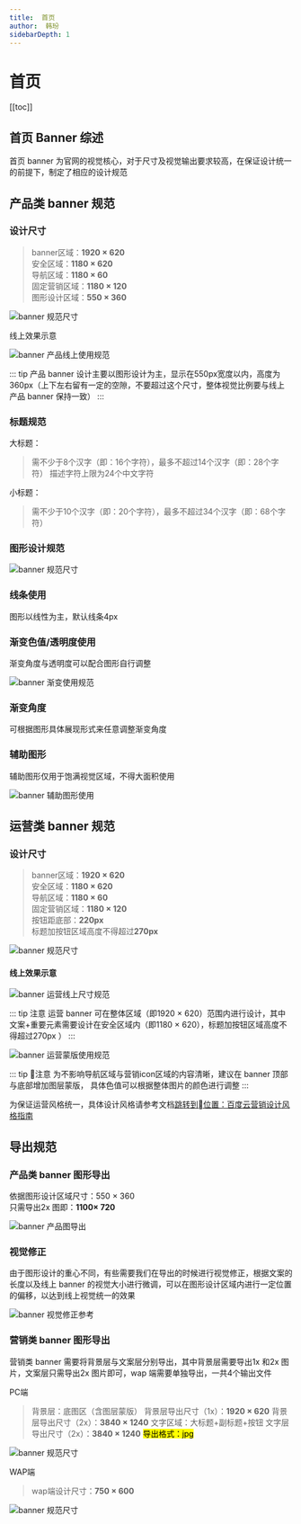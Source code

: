 ```yaml
---
title:  首页
author:  韩玢
sidebarDepth: 1
---
```

# 首页


[[toc]]


## 首页 Banner 综述


首页 banner 为官网的视觉核心，对于尺寸及视觉输出要求较高，在保证设计统一的前提下，制定了相应的设计规范



## 产品类 banner 规范


### 设计尺寸

>banner区域：**1920 × 620**</br>
安全区域：**1180 × 620**</br>
导航区域：**1180 × 60**</br>
固定营销区域：**1180 × 120**</br>
图形设计区域：**550 × 360**

![banner 规范尺寸](http://baiduyun-guideline.bj.bcebos.com/portal%2Fhomebanner%2F%E8%AE%BE%E8%AE%A1%E5%8C%BA%E5%9F%9F.png)

线上效果示意

![banner 产品线上使用规范](http://baiduyun-guideline.bj.bcebos.com/portal%2Fhomebanner%2F%E4%BA%A7%E5%93%81%E7%BA%BF%E4%B8%8A%E4%BD%BF%E7%94%A8%E8%A7%84%E8%8C%83.png)

::: tip 
产品 banner 设计主要以图形设计为主，显示在550px宽度以内，高度为360px（上下左右留有一定的空隙，不要超过这个尺寸，整体视觉比例要与线上产品 banner 保持一致）
:::



### 标题规范


大标题：</br>
>需不少于8个汉字（即：16个字符），最多不超过14个汉字（即：28个字符）
描述字符上限为24个中文字符


小标题：</br>
>需不少于10个汉字（即：20个字符），最多不超过34个汉字（即：68个字符）


### 图形设计规范


![banner 规范尺寸](http://baiduyun-guideline.bj.bcebos.com/portal%2Fhomebanner%2F%E5%9B%BE%E5%BD%A2%E5%8F%82%E8%80%83.png)


### 线条使用

图形以线性为主，默认线条4px



### 渐变色值/透明度使用

渐变角度与透明度可以配合图形自行调整

![banner 渐变使用规范](http://baiduyun-guideline.bj.bcebos.com/portal%2Fhomebanner%2F%E6%B8%90%E5%8F%98%E4%BD%BF%E7%94%A8%E8%A7%84%E8%8C%83.png)


### 渐变角度

可根据图形具体展现形式来任意调整渐变角度


### 辅助图形
辅助图形仅用于饱满视觉区域，不得大面积使用

![banner 辅助图形使用](http://baiduyun-guideline.bj.bcebos.com/portal%2Fhomebanner%2F%E8%BE%85%E5%8A%A9%E5%9B%BE%E5%BD%A2%E4%BD%BF%E7%94%A8.png)


## 运营类 banner 规范

### 设计尺寸

>banner区域：**1920 × 620**</br>
安全区域：**1180 × 620**</br>
导航区域：**1180 × 60**</br>
固定营销区域：**1180 × 120**</br>
按钮距底部：**220px**</br>
标题加按钮区域高度不得超过**270px**

![banner 规范尺寸](http://baiduyun-guideline.bj.bcebos.com/portal%2Fhomebanner%2F%E8%BF%90%E8%90%A5%E8%AE%BE%E8%AE%A1%E5%8C%BA%E5%9F%9F.png)

#### 线上效果示意

![banner 运营线上尺寸规范](http://baiduyun-guideline.bj.bcebos.com/portal%2Fhomebanner%2F%E8%BF%90%E8%90%A5%E7%BA%BF%E4%B8%8A%E5%B0%BA%E5%AF%B8%E8%A7%84%E8%8C%83.png)

::: tip 注意
运营 banner 可在整体区域（即1920 × 620）范围内进行设计，其中文案+重要元素需要设计在安全区域内（即1180 × 620），标题加按钮区域高度不得超过270px ）
:::


![banner 运营蒙版使用规范](http://baiduyun-guideline.bj.bcebos.com/portal%2Fhomebanner%2F%E8%BF%90%E8%90%A5%E8%92%99%E7%89%88%E4%BD%BF%E7%94%A8%E8%A7%84%E8%8C%83.png)

::: tip 注意
为不影响导航区域与营销icon区域的内容清晰，建议在 banner 顶部与底部增加图层蒙版， 具体色值可以根据整体图片的颜色进行调整
:::

为保证运营风格统一，具体设计风格请参考文档[跳转到位置：百度云营销设计风格指南](#md-百度云营销设计风格指南)



## 导出规范

### 产品类 banner 图形导出

依据图形设计区域尺寸：550 × 360</br>
只需导出2x 图即：**1100× 720**</br>

![banner 产品图导出](http://baiduyun-guideline.bj.bcebos.com/portal%2Fhomebanner%2F%E4%BA%A7%E5%93%81%E5%9B%BE%E5%AF%BC%E5%87%BA.png)

### 视觉修正

由于图形设计的重心不同，有些需要我们在导出的时候进行视觉修正，根据文案的长度以及线上 banner 的视觉大小进行微调，可以在图形设计区域内进行一定位置的偏移，以达到线上视觉统一的效果

![banner 视觉修正参考](http://baiduyun-guideline.bj.bcebos.com/portal%2Fhomebanner%2F%E8%A7%86%E8%A7%89%E4%BF%AE%E6%AD%A3%E5%8F%82%E8%80%83.png)


### 营销类 banner 图形导出

营销类 banner 需要将背景层与文案层分别导出，其中背景层需要导出1x 和2x 图片，文案层只需导出2x 图片即可，wap 端需要单独导出，一共4个输出文件

PC端
>背景层：底图区（含图层蒙版）
背景层导出尺寸（1x）：**1920 × 620**
背景层导出尺寸（2x）：**3840 × 1240**
文字区域：大标题+副标题+按钮
文字层导出尺寸（2x）：**3840 × 1240**
<mark>导出格式：jpg</mark>

![banner 规范尺寸](http://baiduyun-guideline.bj.bcebos.com/portal%2Fhomebanner%2F%E8%BF%90%E8%90%A5%E5%AF%BC%E5%87%BA.png)

WAP端
>wap端设计尺寸：**750 × 600**

![banner 规范尺寸](http://baiduyun-guideline.bj.bcebos.com/portal%2Fhomebanner%2Fwap%20%E8%BF%90%E8%90%A5%E5%AF%BC%E5%87%BA.png)


